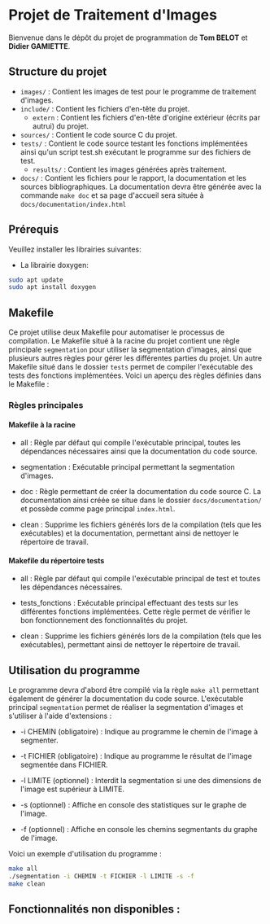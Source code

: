 # Projet de Traitement d'Images

Bienvenue dans le dépôt du projet de programmation de **Tom BELOT** et **Didier GAMIETTE**.

## Structure du projet

- `images/`  : Contient les images de test pour le programme de traitement d'images.
- `include/` : Contient les fichiers d'en-tête du projet.
  - `extern` : Contient les fichiers d'en-tête d'origine extérieur (écrits par autrui) du projet.
- `sources/` : Contient le code source C du projet.
- `tests/`   : Contient le code source testant les fonctions implémentées ainsi qu'un script test.sh exécutant le programme sur des fichiers de test.
  - `results/` : Contient les images générées après traitement.
- `docs/`     : Contient les fichiers pour le rapport, la documentation et les sources bibliographiques. La documentation devra être générée avec la commande `make doc` et sa page d'accueil sera située à `docs/documentation/index.html`

## Prérequis

Veuillez installer les librairies suivantes: 

- La librairie doxygen:

```bash
sudo apt update
sudo apt install doxygen
```

## Makefile

Ce projet utilise deux Makefile pour automatiser le processus de compilation. Le Makefile situé à la racine du projet contient une règle principale `segmentation` pour utiliser la segmentation d'images, ainsi que plusieurs autres règles pour gérer les différentes parties du projet. Un autre Makefile situé dans le dossier `tests` permet de compiler l'exécutable des tests des fonctions implémentées. Voici un aperçu des règles définies dans le Makefile :

### Règles principales

#### Makefile à la racine

- all : Règle par défaut qui compile l'exécutable principal, toutes les dépendances nécessaires ainsi que la documentation du code source.

- segmentation : Exécutable principal permettant la segmentation d'images.

- doc : Règle permettant de créer la documentation du code source C. La documentation ainsi créée se situe dans le dossier `docs/documentation/` et possède comme page principal `index.html`.

- clean : Supprime les fichiers générés lors de la compilation (tels que les exécutables) et la documentation, permettant ainsi de nettoyer le répertoire de travail.

#### Makefile du répertoire tests

- all : Règle par défaut qui compile l'exécutable principal de test et toutes les dépendances nécessaires.

- tests_fonctions : Exécutable principal effectuant des tests sur les différentes fonctions implémentées. Cette règle permet de vérifier le bon fonctionnement des fonctionnalités du projet.

- clean : Supprime les fichiers générés lors de la compilation (tels que les exécutables), permettant ainsi de nettoyer le répertoire de travail.

## Utilisation du programme

Le programme devra d'abord être compilé via la règle `make all` permettant également de générer la documentation du code source. L'exécutable principal `segmentation` permet de réaliser la segmentation d'images et s'utiliser à l'aide d'extensions :

- -i CHEMIN (obligatoire) : Indique au programme le chemin de l'image à segmenter.

- -t FICHIER (obligatoire) : Indique au programme le résultat de l'image segmentée dans FICHIER.

- -l LIMITE (optionnel) : Interdit la segmentation si une des dimensions de l'image est supérieur à LIMITE.

- -s (optionnel) : Affiche en console des statistiques sur le graphe de l'image.

- -f (optionnel) : Affiche en console les chemins segmentants du graphe de l'image.

Voici un exemple d'utilisation du programme :

```bash
make all
./segmentation -i CHEMIN -t FICHIER -l LIMITE -s -f
make clean
```

## Fonctionnalités non disponibles :